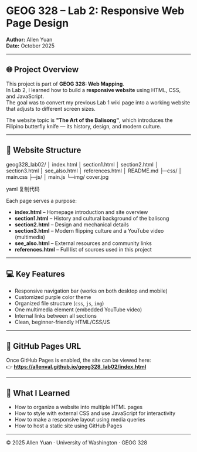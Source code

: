 # GEOG 328 – Lab 2: Responsive Web Page Design  
**Author:** Allen Yuan  
**Date:** October 2025  

---

## 🌐 Project Overview
This project is part of **GEOG 328: Web Mapping**.  
In Lab 2, I learned how to build a **responsive website** using HTML, CSS, and JavaScript.  
The goal was to convert my previous Lab 1 wiki page into a working website that adjusts to different screen sizes.

The website topic is **"The Art of the Balisong"**, which introduces the Filipino butterfly knife — its history, design, and modern culture.

---

## 🧩 Website Structure
geog328_lab02/
│ index.html
│ section1.html
│ section2.html
│ section3.html
│ see_also.html
│ references.html
│ README.md
├─css/
│ main.css
├─js/
│ main.js
└─img/
cover.jpg

yaml
复制代码

Each page serves a purpose:
- **index.html** – Homepage introduction and site overview  
- **section1.html** – History and cultural background of the balisong  
- **section2.html** – Design and mechanical details  
- **section3.html** – Modern flipping culture and a YouTube video (multimedia)  
- **see_also.html** – External resources and community links  
- **references.html** – Full list of sources used in this project  

---

## 💻 Key Features
- Responsive navigation bar (works on both desktop and mobile)  
- Customized purple color theme  
- Organized file structure (`css`, `js`, `img`)  
- One multimedia element (embedded YouTube video)  
- Internal links between all sections  
- Clean, beginner-friendly HTML/CSS/JS  

---

## 🔗 GitHub Pages URL
Once GitHub Pages is enabled, the site can be viewed here:  
👉 **https://allenval.github.io/geog328_lab02/index.html**

---

## 🧠 What I Learned
- How to organize a website into multiple HTML pages  
- How to style with external CSS and use JavaScript for interactivity  
- How to make a responsive layout using media queries  
- How to host a static site using GitHub Pages  

---

© 2025 Allen Yuan · University of Washington · GEOG 328
